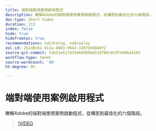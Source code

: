```yaml
---
title: 端對端使用案例啟用程式
description: 瞭解Adobe的端對端使用案例啟動程式，從構思到最佳化的六個階段。
doc-type: Short Video
duration: 213
index: false
hide: true
hidefromtoc: true
recommendations: noCatalog, noDisplay
exl-id: 2b2d8cb2-012a-4683-9643-3287b58840f2
source-git-commit: 53b51e517435668d99b4516f80c0c074d06a4165
workflow-type: tm+mt
source-wordcount: '40'
ht-degree: 0%

---
```


# 端對端使用案例啟用程式

瞭解Adobe的端對端使用案例啟動程式，從構思到最佳化的六個階段。

<!-- 65_S651_3442537_212_endtoend-use-case-activation-process -->
>[!VIDEO](https://video.tv.adobe.com/v/3458248/?learn=on&enablevpops=true)
